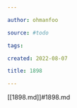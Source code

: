 ```yaml
---

author: ohmanfoo

source: #todo

tags: 

created: 2022-08-07

title: 1898

---
```

[[1898.md]]#1898.md
